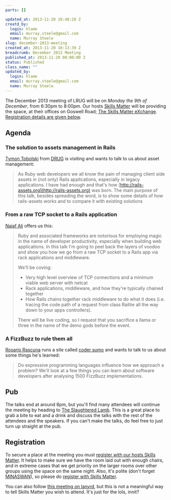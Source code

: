 ```yaml
--- 
parts: []

updated_at: 2013-11-20 10:48:28 Z
creatd_by: 
  login: hlame
  email: murray.steele@gmail.com
  name: Murray Steele
slug: december-2013-meeting
created_at: 2013-11-20 10:13:39 Z
breadcrumb: December 2013 Meeting
published_at: 2013-11-20 00:00:00 Z
status: Published
class_name: ""
updated_by: 
  login: hlame
  email: murray.steele@gmail.com
  name: Murray Steele
---
```


The December 2013 meeting of LRUG will be on *Monday the 9th of December*, from 6:30pm to 8:00pm.  Our hosts [Skills Matter](http://skillsmatter.com/) will be providing the space, at their offices on Goswell Road; [The Skills Matter eXchange](http://skillsmatter.com/location-details/design-architecture/484/96).  <a href="#dec13registration">Registration details are given below</a>.

Agenda
------

### The solution to assets management in Rails

[Tymon Tobolski](http://teamon.eu/) from [DRUG](http://drug.org.pl/) is visiting and wants to talk to us about asset management:

> As Ruby web developers we all know the pain of managing client 
> side assets in (not only) Rails applications, especially in legacy 
> applications. I have had enough and that's how [http://rails-assets.org](http://rails-assets.org)
> was born. The main purpose of this talk, besides spreading the
> word, is to show some details of how rails-assets works and to 
> compare it with existing solutions

### From a raw TCP socket to a Rails application

[Najaf Ali](http://najafali.com/) offers us this:

> Ruby and associated frameworks are notorious for employing
> magic in the name of developer productivity, especially when
> building web applications. In this talk I'm going to peel
> back the layers of voodoo and show you how we go from a raw
> TCP socket to a Rails app via rack applications and middleware. 
>
> We'll be coving:
> 
> * Very high level overview of TCP connections and a minimum 
>   viable web server with netcat
> * Rack applications, middleware, and how they're typically chained
>   together
> * How Rails chains together rack middleware to do what it does 
>   (i.e. tracing the code path of a request from class Railtie all
>   the way down to your apps controllers).
>
> There will be live coding, so I request that you sacrifice a 
> llama or three in the name of the demo gods before the event.

### A FizzBuzz to rule them all

[Rosario Rascuna](http://rosario.io/) runs a site called [coder sumo](http://codersumo.com/) and wants to talk to us about some things he's learned:

> Do expressive programming languages influence how we approach a 
> problem? We'll look at a few things you can learn about software
> developers after analysing 1500 FizzBuzz implementations.

Pub
---

The talks end at around 8pm, but you'll find many attendees will continue the meeting by heading to [The Slaughtered Lamb](http://www.theslaughteredlambpub.com/).  This is a great place to grab a bite to eat and a drink and discuss the talks with the rest of the attendees and the speakers.  If you can't make the talks, do feel free to just turn up straight at the pub.

Registration <a name="dec13registration">&nbsp;</a>
---------------------------------------------------

To secure a place at the meeting you *must* [register with our hosts Skills Matter](http://skillsmatter.com/event-details/home/lrug-december-meet-up).  It helps to make sure we have the room laid out with enough chairs, and in extreme cases that we get priority on the larger rooms over other groups using the space on the same night.  Also, it's polite (don't forget [MINASWAN](http://oreilly.com/ruby/excerpts/ruby-learning-rails/ruby-glossary.html#I_indexterm_d1e32036)), so please do [register with Skills Matter](http://skillsmatter.com/event-details/home/lrug-december-meet-up).

You can also follow [this meeting on lanyrd](http://lanyrd.com/2013/lrug-december/), but this is not a meaningful way to tell Skills Matter you wish to attend.  It's just for the lols, innit?
